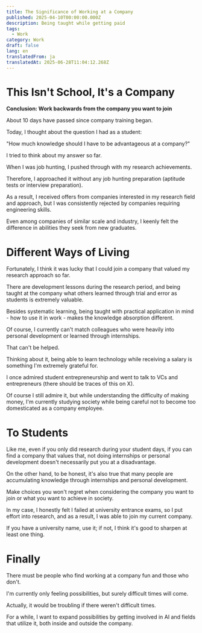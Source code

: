 ```yaml
---
title: The Significance of Working at a Company
published: 2025-04-10T00:00:00.000Z
description: Being taught while getting paid
tags:
  - Work
category: Work
draft: false
lang: en
translatedFrom: ja
translatedAt: 2025-06-28T11:04:12.268Z
---
```

# This Isn't School, It's a Company

**Conclusion: Work backwards from the company you want to join**

About 10 days have passed since company training began.

Today, I thought about the question I had as a student:

"How much knowledge should I have to be advantageous at a company?"

I tried to think about my answer so far.

When I was job hunting, I pushed through with my research achievements.

Therefore, I approached it without any job hunting preparation (aptitude tests or interview preparation).

As a result, I received offers from companies interested in my research field and approach, but I was consistently rejected by companies requiring engineering skills.

Even among companies of similar scale and industry, I keenly felt the difference in abilities they seek from new graduates.

# Different Ways of Living

Fortunately, I think it was lucky that I could join a company that valued my research approach so far.

There are development lessons during the research period, and being taught at the company what others learned through trial and error as students is extremely valuable.

Besides systematic learning, being taught with practical application in mind - how to use it in work - makes the knowledge absorption different.

Of course, I currently can't match colleagues who were heavily into personal development or learned through internships.

That can't be helped.

Thinking about it, being able to learn technology while receiving a salary is something I'm extremely grateful for.

I once admired student entrepreneurship and went to talk to VCs and entrepreneurs (there should be traces of this on X).

Of course I still admire it, but while understanding the difficulty of making money, I'm currently studying society while being careful not to become too domesticated as a company employee.

# To Students

Like me, even if you only did research during your student days, if you can find a company that values that, not doing internships or personal development doesn't necessarily put you at a disadvantage.

On the other hand, to be honest, it's also true that many people are accumulating knowledge through internships and personal development.

Make choices you won't regret when considering the company you want to join or what you want to achieve in society.

In my case, I honestly felt I failed at university entrance exams, so I put effort into research, and as a result, I was able to join my current company.

If you have a university name, use it; if not, I think it's good to sharpen at least one thing.

# Finally

There must be people who find working at a company fun and those who don't.

I'm currently only feeling possibilities, but surely difficult times will come.

Actually, it would be troubling if there weren't difficult times.

For a while, I want to expand possibilities by getting involved in AI and fields that utilize it, both inside and outside the company.
